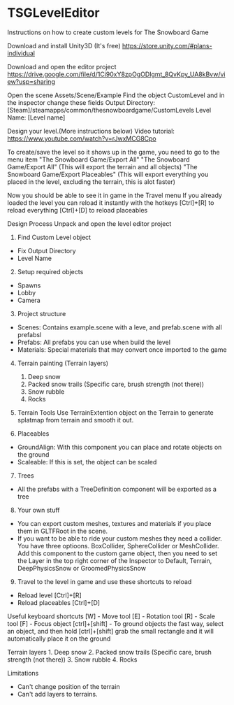 # TSGLevelEditor
Instructions on how to create custom levels for The Snowboard Game

Download and install Unity3D (It's free)
https://store.unity.com/#plans-individual

Download and open the editor project
https://drive.google.com/file/d/1Ci90xY8zpOgODIgmt_8QvKpy_UA8kBvw/view?usp=sharing


Open the scene Assets/Scene/Example
Find the object CustomLevel and in the inspector change these fields
Output Directory: [Steam]/steamapps/common/thesnowboardgame/CustomLevels
Level Name: [Level name]

Design your level.(More instructions below)
Video tutorial: https://www.youtube.com/watch?v=rJwxMCG8Cpo

To create/save the level so it shows up in the game, you need to go to the menu item "The Snowboard Game/Export All"
"The Snowboard Game/Export All" (This will export the terrain and all objects)
"The Snowboard Game/Export Placeables" (This will export everything you placed in the level, excluding the terrain, this is alot faster)

Now you should be able to see it in game in the Travel menu
If you already loaded the level you can reload it instantly with the hotkeys 
[Ctrl]+[R] to reload everything
[Ctrl]+[D] to reload placeables

Design Process
Unpack and open the level editor project

1. Find Custom Level object
 - Fix Output Directory
 - Level Name

2. Setup required objects
 - Spawns
 - Lobby 
 - Camera

3. Project structure
 - Scenes: Contains example.scene with a leve, and prefab.scene with all prefabsl
 - Prefabs: All prefabs you can use when build the level 
 - Materials: Special materials that may convert once imported to the game

4. Terrain painting (Terrain layers)
	1. Deep snow
	2. Packed snow trails (Specific care, brush strength (not there))
	3. Snow rubble
	4. Rocks

5. Terrain Tools
Use TerrainExtention object on the Terrain to generate splatmap from terrain and smooth it out.

6. Placeables
 - GroundAlign: With this component you can place and rotate objects on the ground 
 - Scaleable: If this is set, the object can be scaled

7. Trees
- All the prefabs with a TreeDefinition component will be exported as a tree

8. Your own stuff
- You can export custom meshes, textures and materials if you place them in GLTFRoot in the scene.
- If you want to be able to ride your custom meshes they need a collider. You have three optioons. BoxCollider, SphereCollider or MeshCollider. Add this component to the custom game object, then you need to set the Layer in the top right corner of the Inspector to 
Default, Terrain, DeepPhysicsSnow or GroomedPhysicsSnow


9. Travel to the level in game and use these shortcuts to reload
 - Reload level [Ctrl]+[R]
 - Reload placeables [Ctrl]+[D]

Useful keyboard shortcuts
[W] - Move tool
[E] - Rotation tool
[R] - Scale tool
[F] - Focus object
[ctrl]+[shift] - To ground objects the fast way, select an object, and then hold [ctrl]+[shift] grab the small rectangle and it will automatically place it on the ground

Terrain layers
	1. Deep snow
	2. Packed snow trails (Specific care, brush strength (not there))
	3. Snow rubble
	4. Rocks

Limitations
- Can't change position of the terrain
- Can't add layers to terrains.
